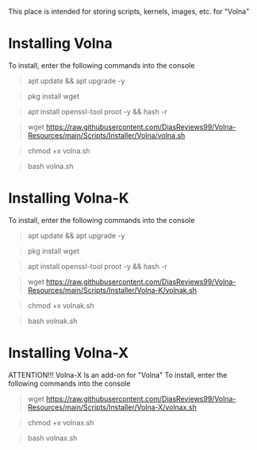This place is intended for storing scripts, kernels, images, etc. for "Volna"

# Installing Volna
To install, enter the following commands into the console

> apt update && apt upgrade -y

> pkg install wget

> apt install openssl-tool proot -y && hash -r

> wget https://raw.githubusercontent.com/DiasReviews99/Volna-Resources/main/Scripts/Installer/Volna/volna.sh

> chmod +x volna.sh

> bash volna.sh

# Installing Volna-K
To install, enter the following commands into the console
> apt update && apt upgrade -y

> pkg install wget

> apt install openssl-tool proot -y && hash -r

> wget https://raw.githubusercontent.com/DiasReviews99/Volna-Resources/main/Scripts/Installer/Volna-K/volnak.sh

> chmod +x volnak.sh

> bash volnak.sh

# Installing Volna-X
ATTENTION!!!
Volna-X Is an add-on for "Volna"
To install, enter the following commands into the console

> wget https://raw.githubusercontent.com/DiasReviews99/Volna-Resources/main/Scripts/Installer/Volna-X/volnax.sh

> chmod +x volnax.sh

> bash volnax.sh
